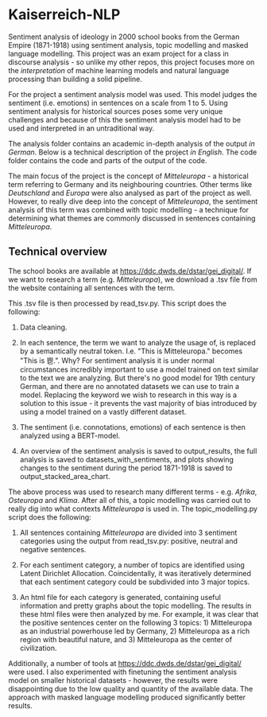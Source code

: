 # Kaiserreich-NLP
Sentiment analysis of ideology in 2000 school books from the German Empire (1871-1918) using sentiment analysis, topic modelling and masked language modelling. This project was an exam project for a class in discourse analysis - so unlike my other repos, this project focuses more on the *interpretation* of machine learning models and natural language processing than building a solid pipeline.

For the project a sentiment analysis model was used. This model judges the sentiment (i.e. emotions) in sentences on a scale from 1 to 5. Using sentiment analysis for historical sources poses some very unique challenges and because of this the sentiment analysis model had to be used and interpreted in an untraditional way.  

The analysis folder contains an academic in-depth analysis of the output *in German*. Below is a technical description of the project *in English*. The code folder contains the code and parts of the output of the code.

The main focus of the project is the concept of *Mitteleuropa* - a historical term referring to Germany and its neighbouring countries. Other terms like *Deutschland* and *Europa* were also analysed as part of the project as well. However, to really dive deep into the concept of *Mitteleuropa*, the sentiment analysis of this term was combined with topic modelling - a technique for determining what themes are commonly discussed in sentences containing *Mitteleuropa*.

## Technical overview
The school books are available at https://ddc.dwds.de/dstar/gei_digital/. If we want to research a term (e.g. *Mitteleuropa*), we download a .tsv file from the website containing all sentences with the term.

This .tsv file is then processed by read_tsv.py. This script does the following:

1) Data cleaning.

2) In each sentence, the term we want to analyze the usage of, is replaced by a semantically neutral token. I.e. "This is Mitteleuropa." becomes "This is 鬯.". Why? For sentiment analysis it is under normal circumstances incredibly important to use a model trained on text similar to the text we are analyzing. But there's no good model for 19th century German, and there are no annotated datasets we can use to train a model. Replacing the keyword we wish to research in this way is a solution to this issue - it prevents the vast majority of bias introduced by using a model trained on a vastly different dataset.

3) The sentiment (i.e. connotations, emotions) of each sentence is then analyzed using a BERT-model.

4) An overview of the sentiment analysis is saved to output_results, the full analysis is saved to datasets_with_sentiments, and plots showing changes to the sentiment during the period 1871-1918 is saved to output_stacked_area_chart.

The above process was used to research many different terms - e.g. *Afrika*, *Osteuropa* and *Klima*. After all of this, a topic modelling was carried out to really dig into what contexts *Mitteleuropa* is used in. The topic_modelling.py script does the following:

1) All sentences containing *Mitteleuropa* are divided into 3 sentiment categories using the output from read_tsv.py: positive, neutral and negative sentences. 

2) For each sentiment category, a number of topics are identified using Latent Dirichlet Allocation. Coincidentally, it was iteratively determined that each sentiment category could be subdivided into 3 major topics. 

3) An html file for each category is generated, containing useful information and pretty graphs about the topic modelling. The results in these html files were then analyzed by me. For example, it was clear that the positive sentences center on the following 3 topics: 1) Mitteleuropa as an industrial powerhouse led by Germany, 2) Mitteleuropa as a rich region with beautiful nature, and 3) Mitteleuropa as the center of civilization.

Additionally, a number of tools at https://ddc.dwds.de/dstar/gei_digital/ were used. I also experimented with finetuning the sentiment analysis model on smaller historical datasets - however, the results were disappointing due to the low quality and quantity of the available data. The approach with masked language modelling produced significantly better results.